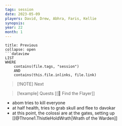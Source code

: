 ```yaml
---
tags: session
date: 2023-05-09
players: David, Drew, Abhra, Faris, Kellie
synopsis: 
year: 22
month: 1
---
```

```ad-done
title: Previous
collapse: open
```dataview
LIST
WHERE 
	contains(file.tags, "session")
	AND
	contains(this.file.inlinks, file.link)
```

> [!NOTE] Next
> 

> [!example] Quests
> [[📜 Find the Flayer]]


- abom tries to kill everyone
- at half health, tries to grab skull and flee to davokar
- at this point, the colossi are at the gates, setting up [[@Throne1.ThistleHoldWrath|Wrath of the Warden]]